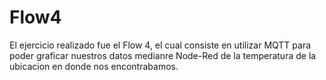 # Flow4
El ejercicio realizado fue el Flow 4, el cual consiste en utilizar MQTT para poder graficar nuestros datos medianre Node-Red de la temperatura de la ubicacion en donde nos encontrabamos.
